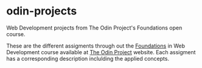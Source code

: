 # odin-projects
Web Development projects from The Odin Project's Foundations open course.

These are the different assigments through out the [Foundations](https://www.theodinproject.com/paths/foundations/courses/foundations) in Web Development course available at [The Odin Project](https://www.theodinproject.com/) website. Each assigment has a corresponding description inclulding the applied concepts.
